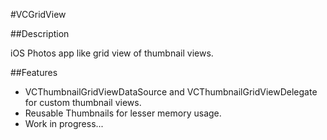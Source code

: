 #VCGridView

##Description

iOS Photos app like grid view of thumbnail views.

##Features
* VCThumbnailGridViewDataSource and VCThumbnailGridViewDelegate for custom thumbnail views.
* Reusable Thumbnails for lesser memory usage.
* Work in progress...
